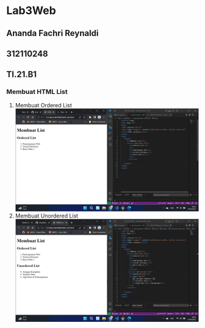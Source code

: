 # Lab3Web
## Ananda Fachri Reynaldi
## 312110248
## TI.21.B1

### Membuat HTML List
1. Membuat Ordered List
![Step1](SS/SS1.png)
2. Membuat Unordered List
![Step2](SS/SS2.png)